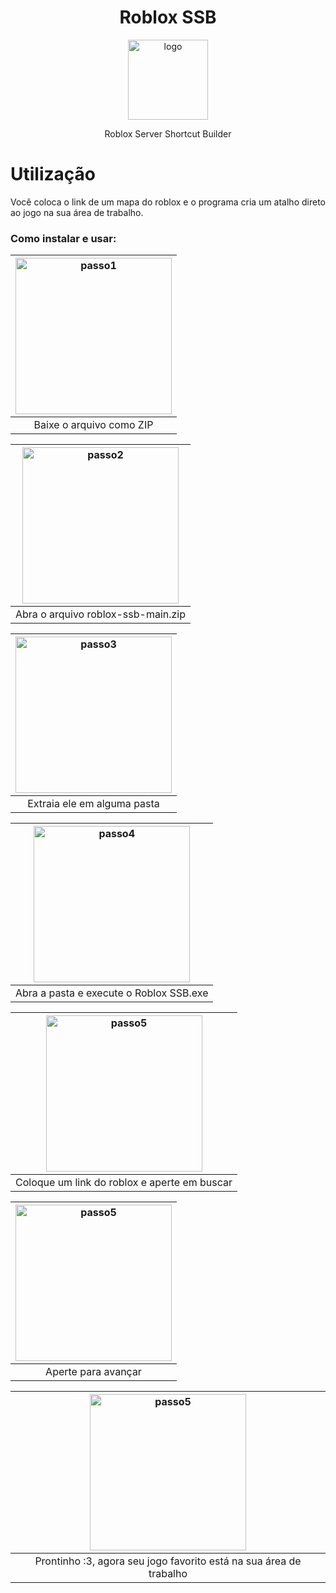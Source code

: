 <h1 align="center">Roblox SSB</h1>
<p align="center"><a><img src="https://i.imgur.com/fSBQO1l.png" title="logo" width="128" height="128"/></a></p>
<p align="center">Roblox Server Shortcut Builder</p>



# Utilização

Você coloca o link de um mapa do roblox e o programa cria um atalho direto ao jogo na sua área de trabalho.

### Como instalar e usar:

|<img src="https://i.imgur.com/rNurYdK.png" title="passo1" width="250px"/></a>|
|:---------------------------------------------------------------------------------------------------------------------------------------: 
|Baixe o arquivo como ZIP||Baixe o arquivo como ZIP|

|<img src="https://i.imgur.com/0IlkVZP.png" title="passo2" width="250px"/></a>|
|:---------------------------------------------------------------------------------------------------------------------------------------: |
|Abra o arquivo roblox-ssb-main.zip|

|<img src="https://i.imgur.com/5oZFLo6.png" title="passo3" width="250px"/></a>|
|:---------------------------------------------------------------------------------------------------------------------------------------: |
|Extraia ele em alguma pasta|

|<img src="https://i.imgur.com/yoG5eNL.png" title="passo4" width="250px"/></a>|
|:---------------------------------------------------------------------------------------------------------------------------------------: |
|Abra a pasta e execute o Roblox SSB.exe|

|<img src="https://i.imgur.com/lAlptpL.png" title="passo5" width="250px"/></a>|
|:---------------------------------------------------------------------------------------------------------------------------------------: |
|Coloque um link do roblox e aperte em buscar|

|<img src="https://user-images.githubusercontent.com/61484033/178051519-d54d380c-c67b-4623-b827-a774f65be8ba.png" title="passo5" width="250px"/></a>|
|:---------------------------------------------------------------------------------------------------------------------------------------: |
|Aperte para avançar|

|<img src="https://user-images.githubusercontent.com/61484033/178051948-6b5111ea-28fe-4b07-a549-56f9b9a42f88.png" title="passo5" width="250px"/></a>|
|:---------------------------------------------------------------------------------------------------------------------------------------: |
|Prontinho :3, agora seu jogo favorito está na sua área de trabalho|
